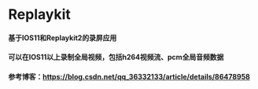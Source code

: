 # Replaykit

#### 基于IOS11和Replaykit2的录屏应用

#### 可以在IOS11以上录制全局视频，包括h264视频流、pcm全局音频数据

#### 参考博客：https://blog.csdn.net/qq_36332133/article/details/86478958
